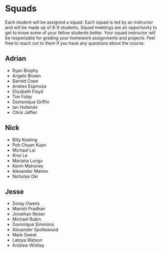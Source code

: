 # Squads

Each student will be assigned a squad. Each squad is led by an instructor and will be made up of 8-9 students. Squad meetings are an opportunity to get to know some of your fellow students better. Your squad instructor will be responsible for grading your homework assignments and projects. Feel free to reach out to them if you have any questions about the course.

## Adrian

- Ryan Brophy
- Angelo Brown
- Barrett	Cope
- Andres Espinoza
- Elizabeth Floyd
- Tim Foley
- Domonique	Griffin
- Ian	Hollands
- Chris	Jaffier

## Nick

- Billy	Keating
- Poh Chuan Kuan
- Michael	Lai
- Khoi Le
- Mariana	Lungu
- Kevin Mahoney
- Alexander	Manno
- Nicholas Oki

## Jesse

- Doray	Owens
- Manish Pradhan
- Jonathan Reiser
- Michael	Rubin
- Dominique	Simmons
- Alexander Spottswood
- Mark Sweet
- Latoya Watson
- Andrew Whitley
